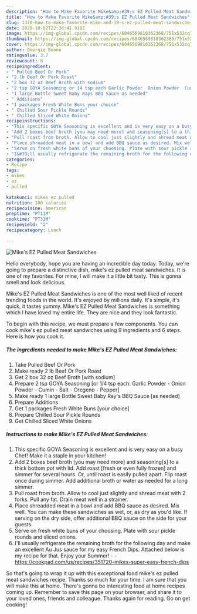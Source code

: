 ```yaml
---
description: "How to Make Favorite Mike&amp;#39;s EZ Pulled Meat Sandwiches"
title: "How to Make Favorite Mike&amp;#39;s EZ Pulled Meat Sandwiches"
slug: 1370-how-to-make-favorite-mike-and-39-s-ez-pulled-meat-sandwiches
date: 2020-10-02T22:38:41.910Z
image: https://img-global.cpcdn.com/recipes/6046569810362368/751x532cq70/mikes-ez-pulled-meat-sandwiches-recipe-main-photo.jpg
thumbnail: https://img-global.cpcdn.com/recipes/6046569810362368/751x532cq70/mikes-ez-pulled-meat-sandwiches-recipe-main-photo.jpg
cover: https://img-global.cpcdn.com/recipes/6046569810362368/751x532cq70/mikes-ez-pulled-meat-sandwiches-recipe-main-photo.jpg
author: Georgie Boone
ratingvalue: 3.7
reviewcount: 8
recipeingredient:
- " Pulled Beef Or Pork"
- "2 lb Beef Or Pork Roast"
- "2 box 32 oz Beef Broth with sodium"
- "2 tsp GOYA Seasoning or 14 tsp each Garlic Powder  Onion Powder  Cumin  Salt  Oregeno  Pepper"
- "1 large Bottle Sweet Baby Rays BBQ Sauce as needed"
- " Additions"
- "1 packages Fresh White Buns your choice"
- " Chilled Sour Pickle Rounds"
- " Chilled Sliced White Onions"
recipeinstructions:
- "This specific GOYA Seasoning is excellent and is very easy on a busy Chef! Make it a staple in your kitchen!"
- "Add 2 boxes beef broth [you may need more] and seasoning[s] to a thick bottom pot with lid. Add roast [fresh or even fully frozen] and simmer for several hours. Or, until roast is easily pulled apart. Flip roast once during simmer. Add additional broth or water as needed for a long simmer."
- "Pull roast from broth. Allow to cool just slightly and shread meat with 2 forks. Pull any fat. Drain meat well in a strainer."
- "Place shreadded meat in a bowl and add BBQ sauce as desired. Mix well. You can make these sandwiches as wet, or, as dry as you&#39;d like. If serving on the dry side, offer additional BBQ sauce on the side for your guests."
- "Serve on fresh white buns of your choosing. Plate with sour pickle rounds and sliced onions."
- "I&#39;ll usually refrigerate the remaining broth for the following day and make an excellent Au Jus sauce for my easy French Dips. Attached below is my recipe for that. Enjoy your Summer!  https://cookpad.com/us/recipes/351720-mikes-super-easy-french-dips"
categories:
- Recipe
tags:
- mikes
- ez
- pulled

katakunci: mikes ez pulled 
nutrition: 180 calories
recipecuisine: American
preptime: "PT11M"
cooktime: "PT33M"
recipeyield: "2"
recipecategory: Lunch

---
```



![Mike&#39;s EZ Pulled Meat Sandwiches](https://img-global.cpcdn.com/recipes/6046569810362368/751x532cq70/mikes-ez-pulled-meat-sandwiches-recipe-main-photo.jpg)

Hello everybody, hope you are having an incredible day today. Today, we're going to prepare a distinctive dish, mike&#39;s ez pulled meat sandwiches. It is one of my favorites. For mine, I will make it a little bit tasty. This is gonna smell and look delicious.



Mike&#39;s EZ Pulled Meat Sandwiches is one of the most well liked of recent trending foods in the world. It's enjoyed by millions daily. It's simple, it's quick, it tastes yummy. Mike&#39;s EZ Pulled Meat Sandwiches is something which I have loved my entire life. They are nice and they look fantastic.


To begin with this recipe, we must prepare a few components. You can cook mike&#39;s ez pulled meat sandwiches using 9 ingredients and 6 steps. Here is how you cook it.

<!--inarticleads1-->

##### The ingredients needed to make Mike&#39;s EZ Pulled Meat Sandwiches:

1. Take  Pulled Beef Or Pork
1. Make ready 2 lb Beef Or Pork Roast
1. Get 2 box 32 oz Beef Broth [with sodium]
1. Prepare 2 tsp GOYA Seasoning [or 1/4 tsp each: Garlic Powder - Onion Powder - Cumin - Salt - Oregeno - Pepper]
1. Make ready 1 large Bottle Sweet Baby Ray&#39;s BBQ Sauce [as needed]
1. Prepare  Additions
1. Get 1 packages Fresh White Buns [your choice]
1. Prepare  Chilled Sour Pickle Rounds
1. Get  Chilled Sliced White Onions




<!--inarticleads2-->

##### Instructions to make Mike&#39;s EZ Pulled Meat Sandwiches:

1. This specific GOYA Seasoning is excellent and is very easy on a busy Chef! Make it a staple in your kitchen!
1. Add 2 boxes beef broth [you may need more] and seasoning[s] to a thick bottom pot with lid. Add roast [fresh or even fully frozen] and simmer for several hours. Or, until roast is easily pulled apart. Flip roast once during simmer. Add additional broth or water as needed for a long simmer.
1. Pull roast from broth. Allow to cool just slightly and shread meat with 2 forks. Pull any fat. Drain meat well in a strainer.
1. Place shreadded meat in a bowl and add BBQ sauce as desired. Mix well. You can make these sandwiches as wet, or, as dry as you&#39;d like. If serving on the dry side, offer additional BBQ sauce on the side for your guests.
1. Serve on fresh white buns of your choosing. Plate with sour pickle rounds and sliced onions.
1. I&#39;ll usually refrigerate the remaining broth for the following day and make an excellent Au Jus sauce for my easy French Dips. Attached below is my recipe for that. Enjoy your Summer! -  - https://cookpad.com/us/recipes/351720-mikes-super-easy-french-dips




So that's going to wrap it up with this exceptional food mike&#39;s ez pulled meat sandwiches recipe. Thanks so much for your time. I am sure that you will make this at home. There's gonna be interesting food at home recipes coming up. Remember to save this page on your browser, and share it to your loved ones, friends and colleague. Thanks again for reading. Go on get cooking!

